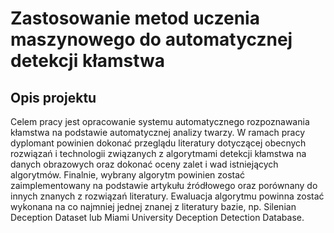# Zastosowanie metod uczenia maszynowego do automatycznej detekcji kłamstwa

## Opis projektu

Celem pracy jest opracowanie systemu automatycznego rozpoznawania kłamstwa na podstawie automatycznej analizy twarzy. W ramach pracy dyplomant powinien dokonać przeglądu literatury dotyczącej obecnych rozwiązań i technologii związanych z algorytmami detekcji kłamstwa na danych obrazowych oraz dokonać oceny zalet i wad istniejących algorytmów. Finalnie, wybrany algorytm powinien zostać zaimplementowany na podstawie artykułu źródłowego oraz porównany do innych znanych z rozwiązań literatury. Ewaluacja algorytmu powinna zostać wykonana na co najmniej jednej znanej z literatury bazie, np. Silenian Deception Dataset lub Miami University Deception Detection Database.
